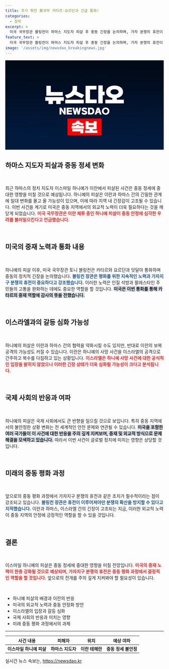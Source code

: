 ```yaml
---
title: 추가 확전 美국무 카타르·요르단과 긴급 통화!
categories:
  - 정치
excerpt: >
  미국 국무장관 블링컨이 하마스 지도자 피살 후 중동 긴장을 논의하며, 가자 분쟁의 휴전이 확전을 막는 열쇠라고 강조했다. 이란의 보복 우려 속에서 지역 평화 노력의 중요성이 부각되고 있다.
feature_text: >
  미국 국무장관 블링컨이 하마스 지도자 피살 후 중동 긴장을 논의하며, 가자 분쟁의 휴전이 확전을 막는 열쇠라고 강조했다. 이란의 보복 우려 속에서 지역 평화 노력의 중요성이 부각되고 있다.
image: '/assets/img/newsdao_breakingnews.jpg'
---
```


<p><img src="/assets/img/newsdao_breakingnews.jpg" alt="pcversion 속보" /></p>

<h2 data-ke-size="size26">하마스 지도자 피살과 중동 정세 변화</h2>

<p data-ke-size="size16">&nbsp;</p>

<p data-ke-size="size16">최근 하마스의 정치 지도자 이스마일 하니예가 이란에서 피살된 사건은 중동 정세에 중대한 영향을 미칠 것으로 예상됩니다. 하니예의 피살은 이란과 하마스 간의 긴밀한 관계에 일대 변화를 몰고 올 가능성이 있으며, 이에 따라 지역 내 긴장감이 고조될 수 있습니다. 이번 사건을 계기로 미국은 중동 지역에서의 외교적 노력이 더욱 필요하다는 것을 깨닫게 되었습니다. <b><span style="color: #ee2323;">미국 국무장관은 이란 체류 중인 하니예 피살이 중동 안정에 심각한 우려를 불러일으킨다고 언급했습니다.</span></b></p>

<p data-ke-size="size16">&nbsp;</p>

<h2 data-ke-size="size26">미국의 중재 노력과 통화 내용</h2>

<p data-ke-size="size16">&nbsp;</p>

<p data-ke-size="size16">하니예의 피살 이후, 미국 국무장관 토니 블링컨은 카타르와 요르단과 잇달아 통화하며 중동의 정치적 긴장을 논의했습니다. <b><span style="color: #1a5490;">블링컨 장관은 평화를 위한 지속적인 노력과 가자지구 분쟁의 휴전이 중요하다고 강조했습니다.</span></b> 이러한 노력은 인질 석방과 팔레스타인 주민들의 고통을 완화하는 데에도 중요한 역할을 할 것입니다. <b><span style="background-color: #21538527;">미국은 이번 통화를 통해 카타르의 중재 역할에 감사의 뜻을 전했습니다.</span></b></p>

<p data-ke-size="size16">&nbsp;</p>

<h2 data-ke-size="size26">이스라엘과의 갈등 심화 가능성</h2>

<p data-ke-size="size16">&nbsp;</p>

<p data-ke-size="size16">하니예의 피살은 이란과 하마스 간의 협력을 약화시킬 수도 있지만, 반대로 이란의 보복 공격의 가능성도 커질 수 있습니다. 이란은 하니예의 사망 사건을 이스라엘의 공격으로 간주하고 복수를 다짐하고 있는 상황입니다. <b><span style="color: #ee2323;">이스라엘은 하니예 사망 사건에 대한 공식적인 입장을 밝히지 않았으나 이러한 긴장 상태가 더욱 심화될 가능성이 크다고 분석됩니다.</span></b></p>

<p data-ke-size="size16">&nbsp;</p>

<h2 data-ke-size="size26">국제 사회의 반응과 여파</h2>

<p data-ke-size="size16">&nbsp;</p>

<p data-ke-size="size16">하니예의 피살은 국제 사회에서도 큰 반향을 일으킬 것으로 보입니다. 특히 중동 지역에서의 불안정한 상황 변화는 전 세계적인 안전 문제와 연관될 수 있습니다. <b><span style="background-color: #21538527;">미국을 포함한 여러 국가들이 이 사건에 대한 반응을 주의 깊게 지켜보며, 중재 및 외교적 방식으로 문제 해결을 모색하고 있습니다.</span></b> 따라서 이번 사건이 글로벌 정치에 미치는 영향은 상당할 것입니다.</p>

<p data-ke-size="size16">&nbsp;</p>

<h2 data-ke-size="size26">미래의 중동 평화 과정</h2>

<p data-ke-size="size16">&nbsp;</p>

<p data-ke-size="size16">앞으로의 중동 평화 과정에서 가자지구 분쟁의 휴전과 같은 조치가 필수적이라는 점이 강조되고 있습니다. <b><span style="color: #1a5490;">블링컨 장관은 휴전이 이루어져야만 분쟁의 확산을 방지할 수 있다고 지적했습니다.</span></b> 이란과 하마스, 이스라엘 간의 긴장이 고조되는 지금, 이러한 외교적 노력이 중동 지역의 안정에 긍정적인 역할을 할 수 있을 것입니다.</p>

<p data-ke-size="size16">&nbsp;</p>

<h2 data-ke-size="size26">결론</h2>

<p data-ke-size="size16">&nbsp;</p>

<p data-ke-size="size16">이스마일 하니예의 피살은 중동 정세에 중대한 영향을 미칠 전망입니다. <b><span style="color: #ee2323;">미국의 중재 노력이 한층 강화될 것으로 예상되며, 가자지구 분쟁의 휴전은 중동 평화 과정에서 결정적인 역할을 할 것입니다.</span></b> 앞으로의 전개를 주의 깊게 지켜봐야 할 필요성이 있습니다.</p>

<p data-ke-size="size16">&nbsp;</p>

<ul>
    <li>하니예 피살의 배경과 이란의 반응</li>
    <li>미국의 외교적 노력과 중동 안정화 방안</li>
    <li>이스라엘의 입장과 갈등 심화</li>
    <li>국제 사회의 반응과 미치는 영향</li>
    <li>미래 중동 평화 과정에서의 과제</li>
</ul>

<hr>

<table style="width: 100%;">
    <thead>
        <tr>
            <th style="text-align: center;">사건 내용</th>
            <th style="text-align: center;">피해자</th>
            <th style="text-align: center;">위치</th>
            <th style="text-align: center;">예상 여파</th>
        </tr>
    </thead>
    <tbody>
        <tr>
            <td style="text-align: center; height: 17px;"><b>이스마일 하니예 피살</b></td>
            <td style="text-align: center; height: 17px;"><b>하마스 지도자</b></td>
            <td style="text-align: center; height: 17px;"><b>이란 테헤란</b></td>
            <td style="text-align: center; height: 17px;"><b>중동 정세 불안정</b></td>
        </tr>
    </tbody>
</table>
실시간 뉴스 속보는, <a href="https://newsdao.kr" rel="dofollow">https://newsdao.kr</a>


